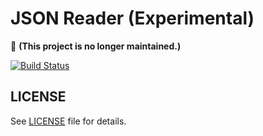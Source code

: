JSON Reader (Experimental)
==========================

🚫 **(This project is no longer maintained.)**

[![Build Status](https://travis-ci.org/LitGroup/json-reader.php.svg?branch=master)](https://travis-ci.org/LitGroup/json-reader.php)


LICENSE
-------

See [LICENSE](https://github.com/LitGroup/json-reader.php/blob/master/LICENSE) file for details.
